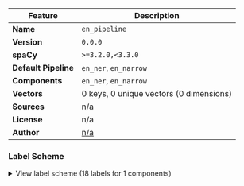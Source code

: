 | Feature | Description |
| --- | --- |
| **Name** | `en_pipeline` |
| **Version** | `0.0.0` |
| **spaCy** | `>=3.2.0,<3.3.0` |
| **Default Pipeline** | `en_ner`, `en_narrow` |
| **Components** | `en_ner`, `en_narrow` |
| **Vectors** | 0 keys, 0 unique vectors (0 dimensions) |
| **Sources** | n/a |
| **License** | n/a |
| **Author** | [n/a]() |

### Label Scheme

<details>

<summary>View label scheme (18 labels for 1 components)</summary>

| Component | Labels |
| --- | --- |
| **`en_ner`** | `CARDINAL`, `DATE`, `EVENT`, `FAC`, `GPE`, `LANGUAGE`, `LAW`, `LOC`, `MONEY`, `NORP`, `ORDINAL`, `ORG`, `PERCENT`, `PERSON`, `PRODUCT`, `QUANTITY`, `TIME`, `WORK_OF_ART` |

</details>